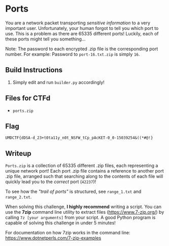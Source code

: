 
# Ports

You are a network packet transporting *sensitive information* to a very important user. Unfortunately, your human forgot to tell you which port to use. This is a problem as there are 65335 different ports! Luckily, each of these ports might tell you something...

Note: The password to each encrypted .zip file is the corresponding port number.
For example:
Password to `port-16.txt.zip` is simply `16`.

## Build Instructions

 1. Simply edit and run `builder.py` accordingly!

## Files for CTFd

 - `ports.zip`

## Flag

`UMDCTF{dDSA-d_23+t0ta11y_n0t_NSFW_tCp_pAcKET-0_0-15039254&((*#@!}`

## Writeup

`Ports.zip` is a collection of 65335 different .zip files, each representing a unique network port! Each port .zip file contains a reference to another port .zip file, arranged such that searching along to the contents of each file will quickly lead you to the *correct* port (`42237`)!

To see how the *"trail of ports"* is structured, see `range_1.txt` and `range_2.txt`. 

When solving this challenge, **I highly recommend** writing a script. You can use the **7zip** command line utility to extract files (https://www.7-zip.org/) by calling `7z [your arguments]` from your script. A good Python program is capable of solving this challenge in under 5 minutes!

For documentation on how 7zip works in the command line: https://www.dotnetperls.com/7-zip-examples
